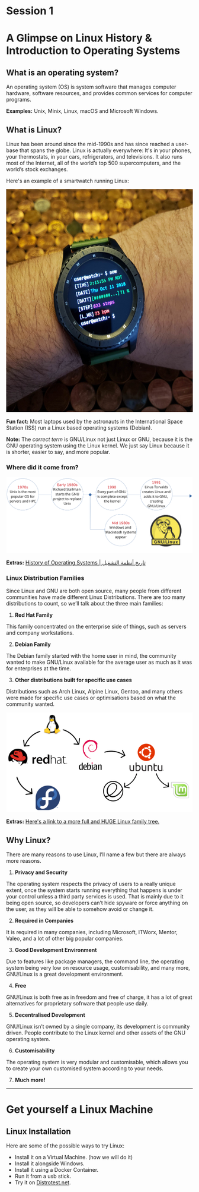 # Session 1

# A Glimpse on Linux History & Introduction to Operating Systems
## What is an operating system?
An operating system (OS) is system software that manages computer hardware, software resources, and provides common services for computer programs.

**Examples:** Unix, Minix, Linux, macOS and Microsoft Windows.

## What is Linux?
Linux has been around since the mid-1990s and has since reached a user-base that spans the globe. Linux is actually everywhere: It's in your phones, your thermostats, in your cars, refrigerators, and televisions. It also runs most of the Internet, all of the world’s top 500 supercomputers, and the world’s stock exchanges.


Here's an example of a smartwatch running Linux:

<img src="../imgs/smartwatch.jpg" width="600" height="600">

**Fun fact:** Most laptops used by the astronauts in the International Space Station (ISS) run a Linux based operating systems (Debian).

**Note:** The *correct term* is GNU/Linux not just Linux or GNU, because it is the GNU operating system using the Linux kernel. 
We just say Linux because it is shorter, easier to say, and more popular.
### Where did it come from?

![Timeline](../imgs/timeline.png)

**Extras:** [History of Operating Systems | تاريخ أنظمة التشغيل](https://www.youtube.com/watch?v=fxXGLMPJnFQ)

### Linux Distribution Families
Since Linux and GNU are both open source, many people from different communities have made different Linux Distributions.
There are too many distributions to count, so we’ll talk about the three main families:

1. **Red Hat Family**

This family concentrated on the enterprise side of things, such as servers and company workstations.

2. **Debian Family**

The Debian family started with the home user in mind, the community wanted to make GNU/Linux available for the average user as much as it was for enterprises at the time.

3. **Other distributions built for specific use cases**

Distributions such as Arch Linux, Alpine Linux, Gentoo, and many others were made for specific use cases or optimisations based on what the community wanted.

![Distributions](../imgs/distros.png)

**Extras:** [Here's a link to a more full and HUGE Linux family tree.](https://upload.wikimedia.org/wikipedia/commons/1/1b/Linux_Distribution_Timeline.svg)
## Why Linux?

There are many reasons to use Linux, I’ll name a few but there are always more reasons.

1. **Privacy and Security**

The operating system respects the privacy of users to a really unique extent, once the system starts running everything that happens is under your control unless a third party services is used.
That is mainly due to it being open source, so developers can’t hide spyware or force anything on the user, as they will be able to somehow avoid or change it.

2. **Required in Companies**

It is required in many companies, including Microsoft, ITWorx, Mentor, Valeo, and a lot of other big popular companies.

3. **Good Development Environment**

Due to features like package managers, the command line, the operating system being very low on resource usage, customisability, and many more, GNU/Linux is a great development environment.

4. **Free**

GNU/Linux is both free as in freedom and free of charge, it has a lot of great alternatives for proprietary sofrware that people use daily.

5. **Decentralised Development**

GNU/Linux isn’t owned by a single company, its development is community driven. People contribute to the Linux kernel and other assets of the GNU operating system.

6. **Customisability**

The operating system is very modular and customisable, which allows you to create your own customised system according to your needs.

7. **Much more!**

-------------------------------------------------------------------------------------------------------
# Get yourself a Linux Machine

## Linux Installation
Here are some of the possible ways to try Linux:
- Install it on a Virtual Machine. (how we will do it)
- Install it alongside Windows.
- Install it using a Docker Container.
- Run it from a usb stick.
- Try it on [Distrotest.net](https://distrotest.net/index.php).



